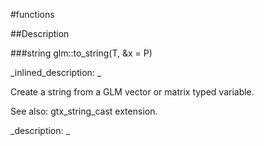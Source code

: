 #functions


<!--
_visible: True_
_advanced: False_
-->

##Description





<!----------------------------------------------------------------------------->

###string glm::to_string(T, &x = P)

<!--
_syntax: glm::to_string(T, &x = P)_
_name: glm::to_string_
_returns: string_
_returns_description: _
_parameters: const matType< T, P > &x=P_
_version_started: 0.10.0_
_version_deprecated: _
_summary: _
_constant: False_
_static: False_
_visible: True_
_advanced: False_
-->

_inlined_description: _

Create a string from a GLM vector or matrix typed variable.

See also: gtx_string_cast extension.





_description: _







<!----------------------------------------------------------------------------->

